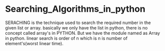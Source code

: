 # Searching_Algorithms_in_python
SERACHING is the technique used to search the required number in the given list or array.
basically we only have the list in python, there is no concept called array's in PYTHON. But we have the module named as Array in python.
linear search is order of n which is n is number of element's(worst linear time).
